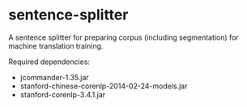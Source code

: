 # sentence-splitter
A sentence splitter for preparing corpus (including segmentation) for machine translation training.

Required dependencies:
* jcommander-1.35.jar
* stanford-chinese-corenlp-2014-02-24-models.jar
* stanford-corenlp-3.4.1.jar
